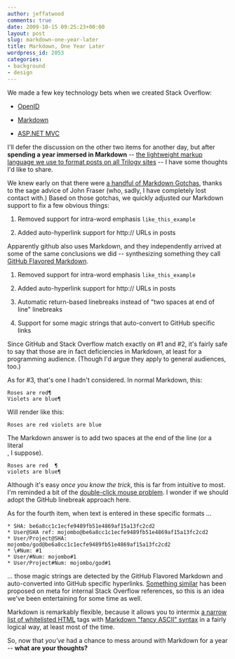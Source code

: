 ```yaml
---
author: jeffatwood
comments: true
date: 2009-10-15 09:25:23+00:00
layout: post
slug: markdown-one-year-later
title: Markdown, One Year Later
wordpress_id: 2053
categories:
- background
- design
---
```



We made a few key technology bets when we created Stack Overflow:







  * [OpenID](http://openid.net/)

  * [Markdown](http://en.wikipedia.org/wiki/Markdown)

  * [ASP.NET MVC](http://www.asp.net/mvc/)




I'll defer the discussion on the other two items for another day, but after **spending a year immersed in Markdown** -- [the lightweight markup language we use to format posts on all Trilogy sites](http://stackoverflow.com/editing-help) -- I have some thoughts I'd like to share.



We knew early on that there were [a handful of Markdown Gotchas](http://blog.stackoverflow.com/2008/06/three-markdown-gotcha/), thanks to the sage advice of John Fraser (who, sadly, I have completely lost contact with.) Based on those gotchas, we quickly adjusted our Markdown support to fix a few obvious things:







  1. Removed support for intra-word emphasis `like_this_example`

  2. Added auto-hyperlink support for http:// URLs in posts




Apparently github also uses Markdown, and they independently arrived at some of the same conclusions we did -- synthesizing something they call [GitHub Flavored Markdown](http://github.github.com/github-flavored-markdown/).







  1. Removed support for intra-word emphasis `like_this_example`

  2. Added auto-hyperlink support for http:// URLs in posts

  3. Automatic return-based linebreaks instead of "two spaces at end of line" linebreaks

  4. Support for some magic strings that auto-convert to GitHub specific links




Since GitHub and Stack Overflow match exactly on #1 and #2, it's fairly safe to say that those are in fact deficiencies in Markdown, at least for a programming audience. (Though I'd argue they apply to general audiences, too.)



As for #3, that's one I hadn't considered. In normal Markdown, this:




    
    
    Roses are red¶
    Violets are blue¶
    





Will render like this:

    
    
    Roses are red violets are blue
    





The Markdown answer is to add two spaces at the end of the line (or a literal <br>, I suppose).




    
    
    Roses are red  ¶
    violets are blue¶
    





Although it's easy _once you know the trick_, this is far from intuitive to most. I'm reminded a bit of the [double-click mouse problem](http://www.codinghorror.com/blog/archives/000096.html). I wonder if we should adopt the GitHub linebreak approach here. 



As for the fourth item, when text is entered in these specific formats ...




    
    
    * SHA: be6a8cc1c1ecfe9489fb51e4869af15a13fc2cd2
    * User@SHA ref: mojombo@be6a8cc1c1ecfe9489fb51e4869af15a13fc2cd2
    * User/Project@SHA: mojombo/god@be6a8cc1c1ecfe9489fb51e4869af15a13fc2cd2
    * \#Num: #1
    * User/#Num: mojombo#1
    * User/Project#Num: mojombo/god#1
    





... those magic strings are detected by the GitHub Flavored Markdown and auto-converted into GitHub specific hyperlinks. [Something similar](http://meta.stackoverflow.com/questions/1010/advanced-syntax-ideas) has been proposed on meta for internal Stack Overflow references, so this is an idea we've been entertaining for some time as well.



Markdown is remarkably flexible, because it allows you to intermix [a narrow list of whitelisted HTML](http://meta.stackoverflow.com/questions/1777/what-html-tags-are-allowed) tags with [Markdown "fancy ASCII" syntax](http://meta.stackoverflow.com/editing-help) in a fairly logical way, at least most of the time.



So, now that _you've_ had a chance to mess around with Markdown for a year -- **what are your thoughts?**

